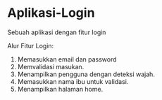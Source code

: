 # Aplikasi-Login
Sebuah aplikasi dengan fitur login

Alur Fitur Login:
1. Memasukkan email dan password
2. Memvalidasi masukan.
3. Menampilkan pengguna dengan deteksi wajah.
4. Memasukkan nama ibu untuk validasi.
5. Menampilkan halaman home.
